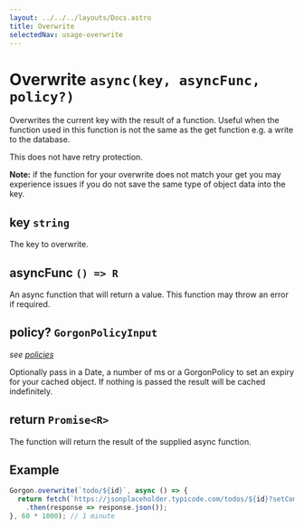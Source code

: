 ```yaml
---
layout: ../../../layouts/Docs.astro
title: Overwrite
selectedNav: usage-overwrite
---
```


# Overwrite `async(key, asyncFunc, policy?)`
Overwrites the current key with the result of a function. Useful when the function used in this function is not the same as the get function e.g. a write to the database.

This does not have retry protection.

**Note:** if the function for your overwrite does not match your get you may experience issues if you do not save the same type of object data into the key.

## key `string`
The key to overwrite.

## asyncFunc `() => R`
An async function that will return a value. This function may throw an error if required.

## policy? `GorgonPolicyInput`
_see [policies](./policies)_

Optionally pass in a Date, a number of ms or a GorgonPolicy to set an expiry for your cached object. If nothing is passed the result will be cached indefinitely. 

## return `Promise<R>`
The function will return the result of the supplied async function.

## Example
```typescript
Gorgon.overwrite(`todo/${id}`, async () => {
  return fetch(`https://jsonplaceholder.typicode.com/todos/${id}?setCompleted=true`)
    .then(response => response.json());
}, 60 * 1000); // 1 minute
```
